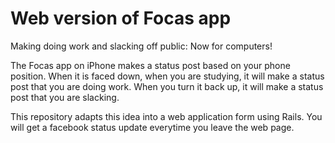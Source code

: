 # Web version of Focas app
Making doing work and slacking off public: Now for computers!

The Focas app on iPhone makes a status post based on your phone position. When it is faced down, when you are studying, it will make a status post that you are doing work. When you turn it back up, it will make a status post that you are slacking.

This repository adapts this idea into a web application form using Rails. You will get a facebook status update everytime you leave the web page.
